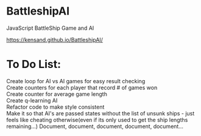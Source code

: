 # BattleshipAI

JavaScript BattleShip Game and AI

https://kensand.github.io/BattleshipAI/

# To Do List:
Create loop for AI vs AI games for easy result checking  
Create counters for each player that record # of games won  
Create counter for average game length  
Create q-learning AI  
Refactor code to make style consistent  
Make it so that AI's are passed states without the list of unsunk ships - just feels like cheating otherwise(even if its only used to get the ship lengths remaining...)
Document, document, document, document, document...



